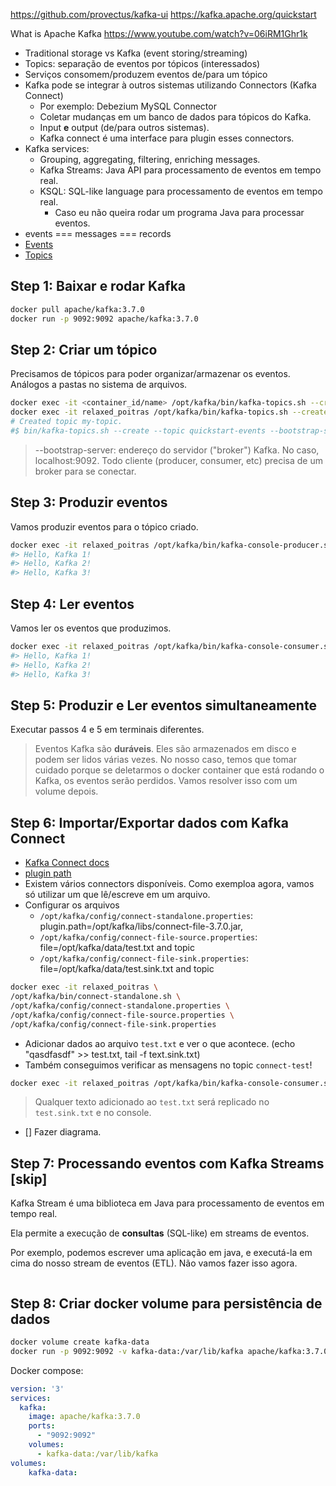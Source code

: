 https://github.com/provectus/kafka-ui
https://kafka.apache.org/quickstart

What is Apache Kafka
https://www.youtube.com/watch?v=06iRM1Ghr1k
- Traditional storage vs Kafka (event storing/streaming)
- Topics: separação de eventos por tópicos (interessados)
- Serviços consomem/produzem eventos de/para um tópico
- Kafka pode se integrar à outros sistemas utilizando Connectors (Kafka Connect)
  - Por exemplo: Debezium MySQL Connector
  - Coletar mudanças em um banco de dados para tópicos do Kafka.
  - Input **e** output (de/para outros sistemas).
  - Kafka connect é uma interface para plugin esses connectors.
- Kafka services:
  - Grouping, aggregating, filtering, enriching messages.
  - Kafka Streams: Java API para processamento de eventos em tempo real.
  - KSQL: SQL-like language para processamento de eventos em tempo real.
    - Caso eu não queira rodar um programa Java para processar eventos.
- events === messages === records
- [Events](https://kafka.apache.org/documentation/#messages)
- [Topics](https://kafka.apache.org/documentation/#intro_concepts_and_terms)

## Step 1: Baixar e rodar Kafka
```bash
docker pull apache/kafka:3.7.0
docker run -p 9092:9092 apache/kafka:3.7.0
```

## Step 2: Criar um tópico
Precisamos de tópicos para poder organizar/armazenar os eventos. Análogos a pastas no sistema de arquivos.

```bash
docker exec -it <container_id/name> /opt/kafka/bin/kafka-topics.sh --create --topic my-topic --bootstrap-server localhost:9092
docker exec -it relaxed_poitras /opt/kafka/bin/kafka-topics.sh --create --topic my-topic --bootstrap-server localhost:9092
# Created topic my-topic.
#$ bin/kafka-topics.sh --create --topic quickstart-events --bootstrap-server localhost:9092
```

> --bootstrap-server: endereço do servidor ("broker") Kafka. No caso, localhost:9092. Todo cliente (producer, consumer, etc) precisa de um broker para se conectar.


## Step 3: Produzir eventos
Vamos produzir eventos para o tópico criado.

```bash
docker exec -it relaxed_poitras /opt/kafka/bin/kafka-console-producer.sh --topic my-topic --bootstrap-server localhost:9092
#> Hello, Kafka 1!
#> Hello, Kafka 2!
#> Hello, Kafka 3!
```


## Step 4:  Ler eventos
Vamos ler os eventos que produzimos.

```bash
docker exec -it relaxed_poitras /opt/kafka/bin/kafka-console-consumer.sh --topic my-topic --from-beginning --bootstrap-server localhost:9092
#> Hello, Kafka 1!
#> Hello, Kafka 2!
#> Hello, Kafka 3!
```


## Step 5: Produzir e Ler eventos simultaneamente
Executar passos 4 e 5 em terminais diferentes.

> Eventos Kafka são **duráveis**. Eles são armazenados em disco e podem ser lidos várias vezes.
> No nosso caso, temos que tomar cuidado porque se deletarmos o docker container que está rodando o Kafka, os eventos serão perdidos.
> Vamos resolver isso com um volume depois.


## Step 6: Importar/Exportar dados com Kafka Connect
- [Kafka Connect docs](https://kafka.apache.org/documentation/#connect)
- [plugin path](https://kafka.apache.org/documentation/#connectconfigs_plugin.path)
- Existem vários connectors disponíveis. Como exemploa agora, vamos só utilizar um que lê/escreve em um arquivo.
- Configurar os arquivos
  - `/opt/kafka/config/connect-standalone.properties`: plugin.path=/opt/kafka/libs/connect-file-3.7.0.jar, 
  - `/opt/kafka/config/connect-file-source.properties`: file=/opt/kafka/data/test.txt and topic
  - `/opt/kafka/config/connect-file-sink.properties`: file=/opt/kafka/data/test.sink.txt and topic
 
```bash
docker exec -it relaxed_poitras \
/opt/kafka/bin/connect-standalone.sh \
/opt/kafka/config/connect-standalone.properties \
/opt/kafka/config/connect-file-source.properties \
/opt/kafka/config/connect-file-sink.properties
```

- Adicionar dados ao arquivo `test.txt` e ver o que acontece. (echo "qasdfasdf" >> test.txt, tail -f text.sink.txt)
- Também conseguimos verificar as mensagens no topic `connect-test`!

```bash
docker exec -it relaxed_poitras /opt/kafka/bin/kafka-console-consumer.sh --topic connect-test --from-beginning --bootstrap-server localhost:9092
```

> Qualquer texto adicionado ao `test.txt` será replicado no `test.sink.txt` e no console.

- [] Fazer diagrama.

## Step 7: Processando eventos com Kafka Streams [skip]

Kafka Stream é uma biblioteca em Java para processamento de eventos em tempo real.

Ela permite a execução de **consultas** (SQL-like) em streams de eventos.

Por exemplo, podemos escrever uma aplicação em java, e executá-la em cima do nosso stream de eventos (ETL). Não vamos fazer isso agora.

```
```

## Step 8: Criar docker volume para persistência de dados
```bash
docker volume create kafka-data
docker run -p 9092:9092 -v kafka-data:/var/lib/kafka apache/kafka:3.7.0
```

Docker compose:
```yaml
version: '3'
services:
  kafka:
    image: apache/kafka:3.7.0
    ports:
      - "9092:9092"
    volumes:
      - kafka-data:/var/lib/kafka
volumes:
    kafka-data:
```
